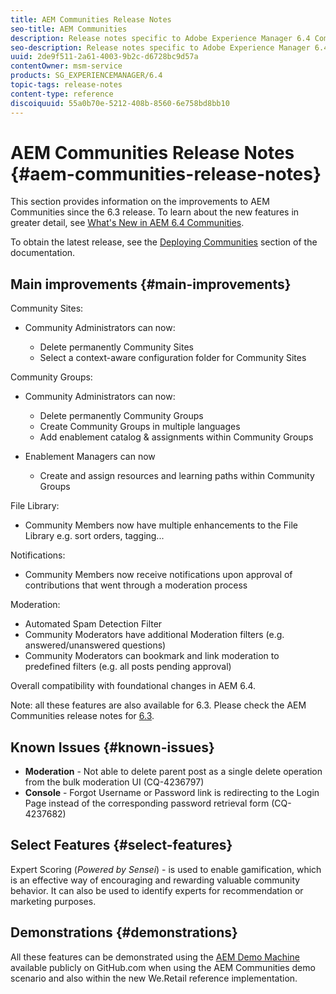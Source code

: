 ```yaml
---
title: AEM Communities Release Notes
seo-title: AEM Communities
description: Release notes specific to Adobe Experience Manager 6.4 Communities.
seo-description: Release notes specific to Adobe Experience Manager 6.4 Communities.
uuid: 2de9f511-2a61-4003-9b2c-d6728bc9d57a
contentOwner: msm-service
products: SG_EXPERIENCEMANAGER/6.4
topic-tags: release-notes
content-type: reference
discoiquuid: 55a0b70e-5212-408b-8560-6e758bd8bb10
---
```


# AEM Communities Release Notes {#aem-communities-release-notes}

This section provides information on the improvements to AEM Communities since the 6.3 release. To learn about the new features in greater detail, see [What's New in AEM 6.4 Communities](/help/communities/whats-new-aem-communities.md).

To obtain the latest release, see the [Deploying Communities](/help/communities/deploy-communities.md#latest-releases) section of the documentation.

## Main improvements {#main-improvements}

Community Sites:

* Community Administrators can now:

    * Delete permanently Community Sites
    * Select a context-aware configuration folder for Community Sites

Community Groups:

* Community Administrators can now:

    * Delete permanently Community Groups
    * Create Community Groups in multiple languages
    * Add enablement catalog & assignments within Community Groups

* Enablement Managers can now

    * Create and assign resources and learning paths within Community Groups

File Library:

* Community Members now have multiple enhancements to the File Library e.g. sort orders, tagging...

Notifications:

* Community Members now receive notifications upon approval of contributions that went through a moderation process

Moderation:

* Automated Spam Detection Filter
* Community Moderators have additional Moderation filters (e.g. answered/unanswered questions)
* Community Moderators can bookmark and link moderation to predefined filters (e.g. all posts pending approval)

Overall compatibility with foundational changes in AEM 6.4.

Note: all these features are also available for 6.3. Please check the AEM Communities release notes for [6.3](https://helpx.adobe.com/experience-manager/6-3/release-notes.html).

## Known Issues {#known-issues}

* **Moderation** - Not able to delete parent post as a single delete operation from the bulk moderation UI (CQ-4236797)
* **Console** - Forgot Username or Password link is redirecting to the Login Page instead of the corresponding password retrieval form (CQ-4237682)

## Select Features {#select-features}

Expert Scoring (*Powered by Sensei*) - is used to enable gamification, which is an effective way of encouraging and rewarding valuable community behavior. It can also be used to identify experts for recommendation or marketing purposes.  

## Demonstrations {#demonstrations}

All these features can be demonstrated using the [AEM Demo Machine](https://github.com/Adobe-Marketing-Cloud/aem-demo-machine/wiki) available publicly on GitHub.com when using the AEM Communities demo scenario and also within the new We.Retail reference implementation.
